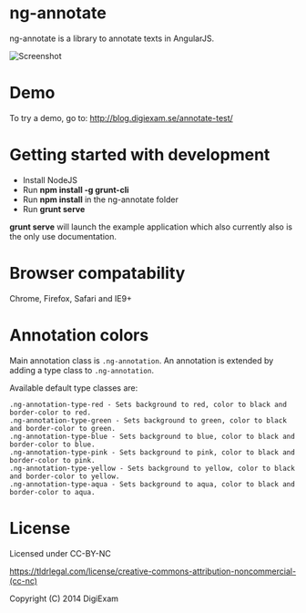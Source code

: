ng-annotate
=========================

ng-annotate is a library to annotate texts in AngularJS.

![Screenshot](http://i.imgur.com/IHjxXn1.png?1)

# Demo

To try a demo, go to: http://blog.digiexam.se/annotate-test/

# Getting started with development

- Install NodeJS
- Run **npm install -g grunt-cli**
- Run **npm install** in the ng-annotate folder
- Run **grunt serve** 

**grunt serve** will launch the example application which also currently also is the only use documentation.

# Browser compatability

Chrome, Firefox, Safari and IE9+

# Annotation colors

Main annotation class is `.ng-annotation`.
An annotation is extended by adding a type class to `.ng-annotation`.

Available default type classes are:
	
	.ng-annotation-type-red - Sets background to red, color to black and border-color to red.
	.ng-annotation-type-green - Sets background to green, color to black and border-color to green.
	.ng-annotation-type-blue - Sets background to blue, color to black and border-color to blue.
	.ng-annotation-type-pink - Sets background to pink, color to black and border-color to pink.
	.ng-annotation-type-yellow - Sets background to yellow, color to black and border-color to yellow. 
	.ng-annotation-type-aqua - Sets background to aqua, color to black and border-color to aqua.

# License

Licensed under CC-BY-NC

https://tldrlegal.com/license/creative-commons-attribution-noncommercial-(cc-nc)

Copyright (C) 2014 DigiExam
